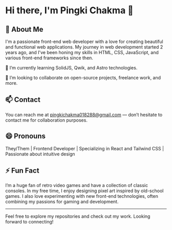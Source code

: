 # Hi there, I'm Pingki Chakma 👋

## 🚀 About Me
I'm a passionate front-end web developer with a love for creating beautiful and functional web applications. My journey in web development started 2 years ago, and I've been honing my skills in HTML, CSS, JavaScript, and various front-end frameworks since then.

🌱 I’m currently learning SolidJS, Qwik, and Astro technologies.

💞️ I’m looking to collaborate on open-source projects, freelance work, and more.

## 📫 Contact
You can reach me at [pingkichakma018288@gmail.com](mailto:pingkichakma018288@gmail.com) — don’t hesitate to contact me for collaboration purposes.

## 😄 Pronouns
They/Them | Frontend Developer | Specializing in React and Tailwind CSS | Passionate about intuitive design

## ⚡ Fun Fact
I’m a huge fan of retro video games and have a collection of classic consoles. In my free time, I enjoy designing pixel art inspired by old-school games. I also love experimenting with new front-end technologies, often combining my passions for gaming and development.

---

Feel free to explore my repositories and check out my work. Looking forward to connecting!

